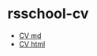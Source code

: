 # rsschool-cv
* [CV md](https://solarjoys.github.io/rsschool-cv/cv)
* [CV html](https://solarjoys.github.io/rsschool-cv/)
